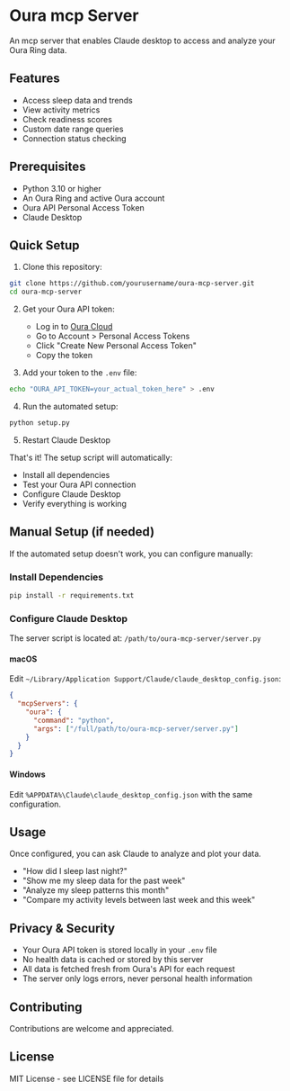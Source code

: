# Oura mcp Server

An mcp server that enables Claude desktop to access and analyze your Oura Ring data.

## Features

- Access sleep data and trends
- View activity metrics
- Check readiness scores
- Custom date range queries
- Connection status checking

## Prerequisites

- Python 3.10 or higher
- An Oura Ring and active Oura account
- Oura API Personal Access Token
- Claude Desktop

## Quick Setup

1. Clone this repository:
```bash
git clone https://github.com/yourusername/oura-mcp-server.git
cd oura-mcp-server
```

2. Get your Oura API token:
   - Log in to [Oura Cloud](https://cloud.ouraring.com)
   - Go to Account > Personal Access Tokens
   - Click "Create New Personal Access Token"
   - Copy the token

3. Add your token to the `.env` file:
```bash
echo "OURA_API_TOKEN=your_actual_token_here" > .env
```

4. Run the automated setup:
```bash
python setup.py
```

5. Restart Claude Desktop

That's it! The setup script will automatically:
- Install all dependencies
- Test your Oura API connection
- Configure Claude Desktop
- Verify everything is working

## Manual Setup (if needed)

If the automated setup doesn't work, you can configure manually:

### Install Dependencies
```bash
pip install -r requirements.txt
```

### Configure Claude Desktop

The server script is located at: `/path/to/oura-mcp-server/server.py`

#### macOS
Edit `~/Library/Application Support/Claude/claude_desktop_config.json`:

```json
{
  "mcpServers": {
    "oura": {
      "command": "python",
      "args": ["/full/path/to/oura-mcp-server/server.py"]
    }
  }
}
```

#### Windows
Edit `%APPDATA%\Claude\claude_desktop_config.json` with the same configuration.

## Usage

Once configured, you can ask Claude to analyze and plot your data.

- "How did I sleep last night?"
- "Show me my sleep data for the past week"
- "Analyze my sleep patterns this month"
- "Compare my activity levels between last week and this week"

## Privacy & Security

- Your Oura API token is stored locally in your `.env` file
- No health data is cached or stored by this server
- All data is fetched fresh from Oura's API for each request
- The server only logs errors, never personal health information

## Contributing

Contributions are welcome and appreciated.

## License

MIT License - see LICENSE file for details
